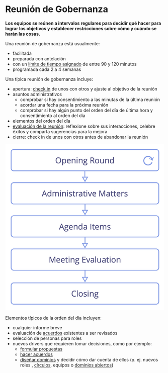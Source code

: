 # Reunión de Gobernanza

<summary>
<strong>Los equipos se reúnen a intervalos regulares para decidir qué hacer para lograr los objetivos y establecer restricciones sobre cómo y cuándo se harán las cosas.</strong>
</summary>

Una reunión de gobernanza está usualmente:

- facilitada
- preparada con antelación
- con un [límite de tiempo asignado](section:timebox-activities) de entre 90 y 120 minutos
- programada cada 2 a 4 semanas

Una típica reunión de gobernanza incluye:

- apertura: [check in](section:check-in) de unos con otros y ajuste al objetivo de la reunión
- asuntos administrativos 
    - comprobar si hay consentimiento a las minutas de la última reunión
    - acordar una fecha para la próxima reunión
    - comprobar si hay algún punto del orden del día de última hora y consentimiento al orden del día
- elementos del orden del día
- [evaluación de la reunión](section:evaluate-meetings): reflexione sobre sus interacciones, celebre éxitos y comparta sugerencias para la mejora
- cierre: check in de unos con otros antes de abandonar la reunión

![Fases de una reunión de gobernanza](img/meetings/governance-meeting.png)

Elementos típicos de la orden del día incluyen:

- cualquier informe breve
- evaluación de [acuerdos](glossary:agreement) existentes a ser revisados
- selección de personas para roles
- nuevos drivers que requieren tomar decisiones, como por ejemplo: 
    - [formular propuestas](section:co-create-proposals)
    - [hacer acuerdos](section:consent-decision-making)
    - [diseñar dominios](section:clarify-and-develop-domains) y decidir cómo dar cuenta de ellos (p. ej. nuevos roles [](section:role), [círculos](section:circle), equipos o [dominios abiertos](section:open-domain))